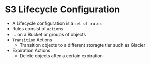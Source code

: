 # S3 Lifecycle Configuration

- A Lifecycle configuration is a `set of rules`
- Rules consist of `actions`
- ... on a Bucket or groups of objects
- `Transition` Actions
    - Transition objects to a different storagte tier such as Glacier
- Expiration Actions
    - Delete objects after a certain expiration
